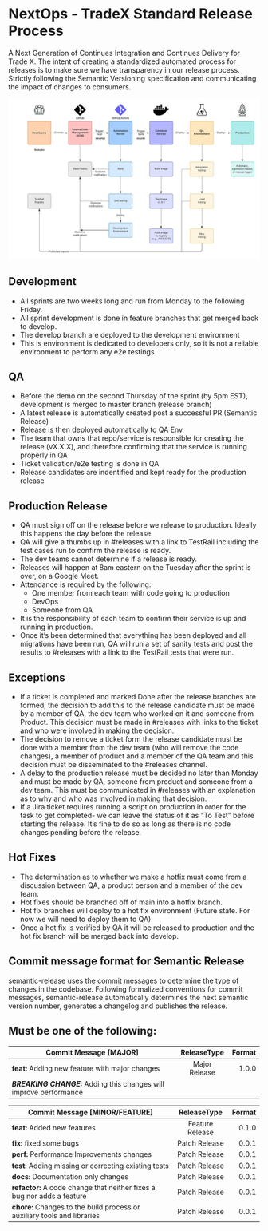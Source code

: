 # NextOps - TradeX Standard Release Process

A Next Generation of Continues Integration and Continues Delivery for Trade X. The intent of creating a standardized automated process for releases is to make sure we have transparency in our release process. Strictly following the Semantic Versioning specification and communicating the impact of changes to consumers.

![alt text](./images/nextops-cicd-flow-diagram.jpeg)

## Development

* All sprints are two weeks long and run from Monday to the following Friday.
* All sprint development is done in feature branches that get merged back to develop.
* The develop branch are deployed to the development environment
* This is environment is dedicated to developers only, so it is not a reliable environment to perform any e2e testings

## QA

* Before the demo on the second Thursday of the sprint (by 5pm EST), development is merged to master branch (release branch)
* A latest release is automatically created post a successful PR (Semantic Release)
* Release is then deployed automatically to QA Env
* The team that owns that repo/service is responsible for creating the release (vX.X.X), and therefore confirming that the service is running properly in QA
* Ticket validation/e2e testing is done in QA
* Release candidates are indentified and kept ready for the production release

## Production Release

* QA must sign off on the release before we release to production. Ideally this happens the day before the release. 
* QA will give a thumbs up in #releases with a link to TestRail including the test cases run to confirm the release is ready. 
* The dev teams cannot determine if a release is ready.
* Releases will happen at 8am eastern on the Tuesday after the sprint is over, on a Google Meet. 
* Attendance is required by the following:
     * One member from each team with code going to production
     * DevOps
     * Someone from QA
* It is the responsibility of each team to confirm their service is up and running in production.
* Once it’s been determined that everything has been deployed and all migrations have been run, QA will run a set of sanity tests and post the results to #releases with a link to the TestRail tests that were run.

## Exceptions

* If a ticket is completed and marked Done after the release branches are formed, the decision to add this to the release candidate must be made by a member of QA, the dev team who worked on it and someone from Product. This decision must be made in #releases with links to the ticket and who were involved in making the decision. 
* The decision to remove a ticket form the release candidate must be done with a member from the dev team (who will remove the code changes), a member of product and a member of the QA team and this decision must be disseminated to the #releases channel. 
* A delay to the production release must be decided no later than Monday and must be made by QA, someone from product and someone from a dev team. This must be  communicated in #releases with an explanation as to why and who was involved in making that decision. 
* If a Jira ticket requires running a script on production in order for the task to get completed- we can leave the status of it as “To Test” before starting the release. It’s fine to do so as long as there is no code changes pending before the release.

## Hot Fixes

* The determination as to whether we make a hotfix must come from a discussion between QA, a product person and a member of the dev team. 
* Hot fixes should be branched off of main into a hotfix branch.
* Hot fix branches will deploy to a hot fix environment (Future state. For now we will need to deploy them to QA)
* Once a hot fix is verified by QA it will be released to production and the hot fix branch will be merged back into develop. 

## Commit message format for Semantic Release

semantic-release uses the commit messages to determine the type of changes in the codebase. Following formalized conventions for commit messages, semantic-release automatically determines the next semantic version number, generates a changelog and publishes the release.

## Must be one of the following:

| Commit Message [MAJOR]                                                  | ReleaseType     | Format |
| ------------------------------------------------------------------------|:---------------:| ------:|
| **feat:** Adding new feature with major changes                         | Major Release   | 1.0.0  |
| ***BREAKING CHANGE:*** Adding this changes will improve performance     |                 |        |


| Commit Message [MINOR/FEATURE]                                          | ReleaseType     | Format |
| ------------------------------------------------------------------------|:---------------:| ------:|
| **feat:** Added new features                                            | Feature Release | 0.1.0  |
| **fix:** fixed some bugs                                                | Patch Release   | 0.0.1  |
| **perf:** Performance Improvements changes                              | Patch Release   | 0.0.1  |
| **test:** Adding missing or correcting existing tests                   | Patch Release   | 0.0.1  |
| **docs:** Documentation only changes                                    | Patch Release   | 0.0.1  |
| **refactor:** A code change that neither fixes a bug nor adds a feature | Patch Release   | 0.0.1  |
| **chore:** Changes to the build process or auxiliary tools and libraries| Patch Release   | 0.0.1  |
